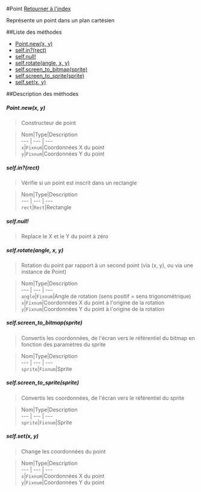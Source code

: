 #Point
[Retourner à l'index](README.md)

Représente un point dans un plan cartésien

##Liste des méthodes
*    [Point.new(x, y)](#pointnewx-y)
*    [self.in?(rect)](#selfinrect)
*    [self.null!](#selfnull)
*    [self.rotate(angle, x, y)](#selfrotateangle-x-y)
*    [self.screen_to_bitmap(sprite)](#selfscreen_to_bitmapsprite)
*    [self.screen_to_sprite(sprite)](#selfscreen_to_spritesprite)
*    [self.set(x, y)](#selfsetx-y)


##Description des méthodes
##### Point.new(x, y)

> Constructeur de point

  
> Nom|Type|Description  
--- | --- | ---  
`x`|`Fixnum`|Coordonnées X du point  
`y`|`Fixnum`|Coordonnées Y du point  






##### self.in?(rect)

> Vérifie si un point est inscrit dans un rectangle

  
> Nom|Type|Description  
--- | --- | ---  
`rect`|`Rect`|Rectangle  






##### self.null!

> Replace le X et le Y du point à zéro

  
> 





##### self.rotate(angle, x, y)

> Rotation du point par rapport à un second point (via (x, y), ou via une instance de Point)

  
> Nom|Type|Description  
--- | --- | ---  
`angle`|`Fixnum`|Angle de rotation (sens positif = sens trigonométrique)  
`x`|`Fixnum`|Coordonnées X du point à l'origine de la rotation  
`y`|`Fixnum`|Coordonnées Y du point à l'origine de la rotation  






##### self.screen_to_bitmap(sprite)

> Convertis les coordonnées, de l'écran vers le référentiel du bitmap en fonction des paramètres du sprite

  
> Nom|Type|Description  
--- | --- | ---  
`sprite`|`Fixnum`|Sprite  






##### self.screen_to_sprite(sprite)

> Convertis les coordonnées, de l'écran vers le référentiel du sprite

  
> Nom|Type|Description  
--- | --- | ---  
`sprite`|`Fixnum`|Sprite  






##### self.set(x, y)

> Change les coordonnées du point

  
> Nom|Type|Description  
--- | --- | ---  
`x`|`Fixnum`|Coordonnées X du point  
`y`|`Fixnum`|Coordonnées Y du point  






